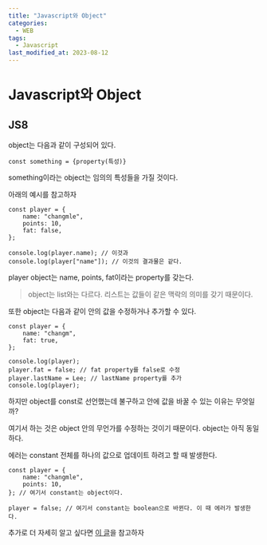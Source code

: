 ```yaml
---
title: "Javascript와 Object"
categories:
  - WEB
tags:
  - Javascript
last_modified_at: 2023-08-12
---
```


# Javascript와 Object
## JS8

object는 다음과 같이 구성되어 있다.

```
const something = {property(특성)}
```
something이라는 object는 임의의 특성들을 가질 것이다.

아래의 예시를 참고하자
```
const player = {
	name: "changmle",
	points: 10,
	fat: false,
};

console.log(player.name); // 이것과
console.log(player["name"]); // 이것의 결과물은 같다. 
```

player object는 name, points, fat이라는 property를 갖는다.

> object는 list와는 다르다. 리스트는 값들이 같은 맥락의 의미를 갖기 때문이다.

또한 object는 다음과 같이 안의 값을 수정하거나 추가할 수 있다.
```
const player = {
	name: "changm",
	fat: true,
};

console.log(player);
player.fat = false; // fat property를 false로 수정
player.lastName = Lee; // lastName property를 추가
console.log(player);
```
하지만 object를 const로 선언했는데 불구하고 안에 값을 바꿀 수 있는 이유는 무엇일까?  

여기서 하는 것은 object 안의 무언가를 수정하는 것이기 때문이다. object는 아직 동일하다.

에러는 constant 전체를 하나의 값으로 업데이트 하려고 할 때 발생한다.
```
const player = {
	name: "changmle",
	points: 10,
}; // 여기서 constant는 object이다.

player = false; // 여기서 constant는 boolean으로 바뀐다. 이 때 에러가 발생한다.
```

추가로 더 자세히 알고 싶다면 [이 글]을 참고하자

[이 글]: https://break-your-limit.tistory.com/16
